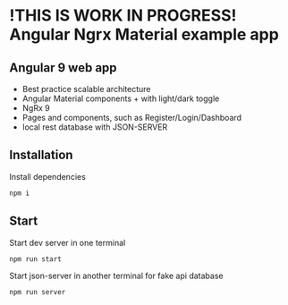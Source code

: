 # !THIS IS WORK IN PROGRESS! Angular Ngrx Material example app

## Angular 9 web app

- Best practice scalable architecture
- Angular Material components + with light/dark toggle
- NgRx 9
- Pages and components, such as Register/Login/Dashboard
- local rest database with JSON-SERVER

## Installation

Install dependencies

```bash
npm i
```

## Start

Start dev server in one terminal

```bash
npm run start
```

Start json-server in another terminal for fake api database

```bash
npm run server
```
